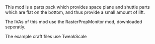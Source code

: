 This mod is a parts pack which provides space plane and shuttle parts which are flat on the bottom, and thus provide a small amount of lift.

The IVAs of this mod use the RasterPropMonitor mod, downloaded seperatly.

The example craft files use TweakScale